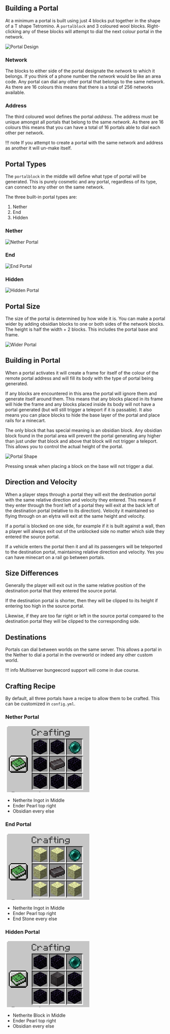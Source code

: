 ## Building a Portal

At a minimum a portal is built using just 4 blocks put together in the shape of a T shape Tetromino. A `portalblock` and
3 coloured wool blocks. Right-clicking any of these blocks will attempt to dial the next colour portal in the network.

![Portal Design](img/portal-design.png)

### Network

The blocks to either side of the portal designate the *network* to which it belongs.  If you think of a phone number 
the *network* would be like an area code.  Any portal can dial any other portal that belongs to the same network.  As 
there are 16 colours this means that there is a total of 256 networks available.


### Address

The third coloured wool defines the portal *address*. The address must be unique amongst all portals that belong
to the same *network*. As there are 16 colours this means that you can have a total of 16 portals able to dial
each other per network.

!!! note
If you attempt to create a portal with the same network and address as another it will un-make itself.

## Portal Types

The `portalblock` in the middle will define what type of portal will be generated.  This is purely cosmetic and any portal, 
regardless of its type, can connect to any other on the same network.

The three built-in portal types are:

  1. Nether
  2. End
  3. Hidden
  
### Nether
![Nether Portal](img/portal-type-nether.png)

### End
![End Portal](img/portal-type-end.png)

### Hidden
![Hidden Portal](img/portal-type-hidden.png)


## Portal Size

The size of the portal is determined by how wide it is.  You can make a portal wider by adding obsidian blocks to one
 or both sides of the network blocks.  The height is half the width + 2 blocks.  This includes the portal base and frame.

![Wider Portal](img/portal-wider.png)


## Building in Portal

When a portal activates it will create a frame for itself of the colour of the remote portal address and will fill its
body with the type of portal being generated.

If any blocks are encountered in this area the portal will ignore them and generate itself around them.  This means that
any blocks placed in its frame will hide the frame and any blocks placed inside its body will not have a portal generated
(but will still trigger a teleport if it is passable).  It also means you can place blocks to hide the base layer of
the portal and place rails for a minecart.

The only block that has special meaning is an obsidian block. Any obsidian block found in the portal area will prevent
the portal generating any higher than just under that block and above that block will not trigger a teleport.  This
allows you to control the actual height of the portal.

![Portal Shape](img/portal-shape.png)

Pressing sneak when placing a block on the base will not trigger a dial.

## Direction and Velocity

When a player steps through a portal they will exit the destination portal with the same relative direction and velocity
they entered.  This means if they enter through the front left of a portal they will exit at the back left of the
destination portal (relative to its direction).  Velocity it maintained so flying through on an elytra will exit at
the same height and velocity.

If a portal is blocked on one side, for example if it is built against a wall, then a player will always exit out of the unblocked
side no matter which side they entered the source portal.

If a vehicle enters the portal then it and all its passengers will be teleported to the destination portal, maintaining
relative direction and velocity.  Yes you can have minecart on a rail go between portals.


## Size Differences

Generally the player will exit out in the same relative position of the destination portal that they entered the
source portal.

If the destination portal is shorter, then they will be clipped to its height if entering too high in the source
portal.

Likewise, if they are too far right or left in the source portal compared to the destination portal they will be
clipped to the corresponding side.

## Destinations

Portals can dial between worlds on the same server. This allows a portal in the Nether to dial a portal in the overworld
or indeed any other custom world.

!!! info
Multiserver bungeecord support will come in due course.

## Crafting Recipe

By default, all three portals have a recipe to allow them to be crafted. This can be customized in `config.yml`.

### Nether Portal

![Nether Recipe](img/recipe-type-nether.png)

* Netherite Ingot in Middle
* Ender Pearl top right
* Obsidian every else

### End Portal

![End Recipe](img/recipe-type-end.png)

* Netherite Ingot in Middle
* Ender Pearl top right
* End Stone every else

### Hidden Portal

![Hidden Recipe](img/recipe-type-hidden.png)

* Netherite Block in Middle
* Ender Pearl top right
* Obsidian every else